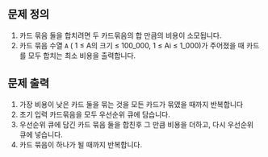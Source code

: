 ## 문제 정의

1. 카드 묶음 둘을 합치려면 두 카드묶음의 합 만큼의 비용이 소모됩니다.
2. 카드 묶음 수열 `A` ( 1 ≤ A의 크기 ≤ 100_000, 1 ≤ Ai ≤ 1_000)가 주어졌을 때 카드를 모두 합치는 최소 비용을 출력합니다.

## 문제 출력

1. 가장 비용이 낮은 카드 둘을 묶는 것을 모든 카드가 묶였을 때까지 반복합니다
2. 초기 입력 카드묶음을 모두 우선순위 큐에 담습니다.
3. 우선순위 큐에 담긴 카드 묶음 둘을 합친후 그 만큼 비용을 더하고, 다시 우선순위 큐에 넣습니다.
4. 카드 묶음이 하나가 될 때까지 반복합니다.